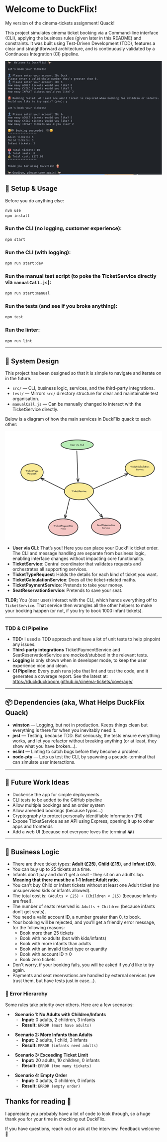 # Welcome to DuckFlix!

My version of the cinema-tickets assignment! Quack!

This project simulates cinema ticket booking via a Command-line interface (CLI), applying the business rules (given later in this README) and constraints. It was built using Test-Driven Development (TDD), features a clear and straightforward architecture, and is continuously validated by a Continuous Integration (CI) pipeline.


![DuckFlix CLI in action](/DuckFlix-Demo.png)




## 🦆 Setup & Usage

Before you do anything else:
```sh
nvm use
npm install
```

### Run the CLI (no logging, customer experience):
```sh
npm start
```

### Run the CLI (with logging):
```sh
npm run start:dev
```

  ### Run the manual test script (to poke the TicketService directly via `manualCall.js`):
```sh
npm run start:manual
```

### Run the tests (and see if you broke anything):
```sh
npm test
```

  ### Run the linter:
```sh
npm run lint
```
---
## 📝 System Design

This project has been designed so that it is simple to navigate and iterate on in the future.

- `src/` — CLI, business logic, services, and the third-party integrations.
- `test/` — Mirrors `src/` directory structure for clear and maintainable test organisation.
- `manualCall.js` — Can be manually changed to interact with the TicketService directly.


Below is a diagram of how the main services in DuckFlix quack to each other:

![Cinema Ticket Architecture Diagram](/CT-architecture2.png)

  

- **User via CLI**: That’s you! Here you can place your DuckFlix ticket order. The CLI and message handling are separate from business logic, enabling interface changes without impacting core functionality.
- **TicketService**: Central coordinator that validates requests and orchestrates all supporting services.
- **TicketTypeRequest**: Holds the details for each kind of ticket you want.
- **TicketCalculationService**: Does all the ticket-related maths.
- **TicketPaymentService**: Pretends to take your money.
- **SeatReservationService**: Pretends to save your seat.

**TLDR;**
You (dear user) interact with the CLI, which hands everything off to `TicketService`. That service then wrangles all the other helpers to make your booking happen (or not, if you try to book 1000 infant tickets).

---
### TDD & CI Pipeline
- **TDD:** I used a TDD approach and have a lot of unit tests to help pinpoint any issues.
- **Third-party integrations** TicketPaymentService and SeatReservationService are mocked/stubbed in the relevant tests.
- **Logging** is only shown when in developer mode, to keep the user experience nice and clean.
- **CI Pipeline:** Every push runs jobs that lint and test the code, and it generates a coverage report. See the latest at: https://duckduckboom.github.io/cinema-tickets/coverage/

---
## 📦 Dependencies (aka, What Helps DuckFlix Quack)

- **winston** — Logging, but not in production. Keeps things clean but everything is there for when you inevitably need it.
- **jest** — Testing, because TDD. But seriously, the tests ensure everything works, and let you refactor without breaking anything (or at least, they show what you have broken...).
- **eslint** — Linting to catch bugs before they become a problem.
- **node-pty** — Lets us test the CLI, by spawning a pseudo-terminal that can simulate user interactions.

---

## 🪺 Future Work Ideas

- Dockerise the app for simple deployments
- CLI tests to be added to the GitHub pipeline
- Allow multiple bookings and an order system
- Allow amended bookings (because typos...)
- Cryptography to protect personally identifiable information (PII) 
- Expose TicketService as an API using Express, opening it up to other apps and frontends
- Add a web UI (because not everyone loves the terminal 😭)

---

  ## 🧠 Business Logic
  
- There are three ticket types: **Adult (£25)**, **Child (£15)**, and **Infant (£0)**.
- You can buy up to 25 tickets at a time.
- Infants don’t pay and don’t get a seat - they sit on an adult’s lap. **Meaning that there must be a 1:1 Infant:Adult ratio.**
- You can’t buy Child or Infant tickets without at least one Adult ticket (no unsupervised kids or infants allowed).
- The total cost is: `(Adults × £25) + (Children × £15)` (because infants are free!).
- The number of seats reserved is: `Adults + Children` (because infants don’t get seats).
- You need a valid account ID, a number greater than 0, to book.
- Your booking will be rejected, and you'll get a friendly error message, for the following reasons:
  - Book more than 25 tickets
  - Book with no adults (but with kids/infants)
  - Book with more infants than adults
  - Book with an invalid ticket type or quantity
  - Book with account ID ≤ 0
  - Book zero tickets
- Don't worry, if your booking fails, you will be asked if you'd like to try again.
- Payments and seat reservations are handled by external services (we trust them, but have tests just in case...).

### 🚨 Error Hierarchy 

Some rules take priority over others. Here are a few scenarios:  
  
-   **Scenario 1: No Adults with Children/Infants**  
    -   **Input:** 0 adults, 2 children, 3 infants  
    -   **Result:** `ERROR (must have adults)`  
  
-   **Scenario 2: More Infants than Adults**  
    -   **Input:** 2 adults, 1 child, 3 infants  
    -   **Result:** `ERROR (infants need adults)`  
  
-   **Scenario 3: Exceeding Ticket Limit**  
    -   **Input:** 20 adults, 10 children, 0 infants  
    -   **Result:** `ERROR (too many tickets)`  
  
-   **Scenario 4: Empty Order**  
    -   **Input:** 0 adults, 0 children, 0 infants  
    -   **Result:** `ERROR (empty order)`
  

## Thanks for reading 👏

I appreciate you probably have a lot of code to look through, so a huge thank you for your time in checking out DuckFlix.

If you have questions, reach out or ask at the interview. Feedback welcome 🦆